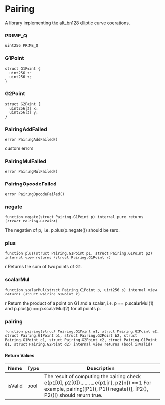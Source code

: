 # Pairing

A library implementing the alt_bn128 elliptic curve operations.

### PRIME_Q

```solidity
uint256 PRIME_Q
```

### G1Point

```solidity
struct G1Point {
  uint256 x;
  uint256 y;
}
```

### G2Point

```solidity
struct G2Point {
  uint256[2] x;
  uint256[2] y;
}
```

### PairingAddFailed

```solidity
error PairingAddFailed()
```

custom errors

### PairingMulFailed

```solidity
error PairingMulFailed()
```

### PairingOpcodeFailed

```solidity
error PairingOpcodeFailed()
```

### negate

```solidity
function negate(struct Pairing.G1Point p) internal pure returns (struct Pairing.G1Point)
```

The negation of p, i.e. p.plus(p.negate()) should be zero.

### plus

```solidity
function plus(struct Pairing.G1Point p1, struct Pairing.G1Point p2) internal view returns (struct Pairing.G1Point r)
```

r Returns the sum of two points of G1.

### scalarMul

```solidity
function scalarMul(struct Pairing.G1Point p, uint256 s) internal view returns (struct Pairing.G1Point r)
```

r Return the product of a point on G1 and a scalar, i.e.
p == p.scalarMul(1) and p.plus(p) == p.scalarMul(2) for all
points p.

### pairing

```solidity
function pairing(struct Pairing.G1Point a1, struct Pairing.G2Point a2, struct Pairing.G1Point b1, struct Pairing.G2Point b2, struct Pairing.G1Point c1, struct Pairing.G2Point c2, struct Pairing.G1Point d1, struct Pairing.G2Point d2) internal view returns (bool isValid)
```

#### Return Values

| Name    | Type | Description                                                                                                                                                           |
| ------- | ---- | --------------------------------------------------------------------------------------------------------------------------------------------------------------------- |
| isValid | bool | The result of computing the pairing check e(p1[0], p2[0]) _ .... _ e(p1[n], p2[n]) == 1 For example, pairing([P1(), P1().negate()], [P2(), P2()]) should return true. |
